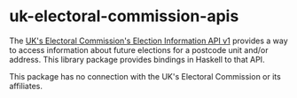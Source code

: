 # uk-electoral-commission-apis

The
[UK's Electoral Commission's Election Information API v1](https://api.electoralcommission.org.uk/docs/)
provides a way to access information about future elections for a postcode unit
and/or address. This library package provides bindings in Haskell to that API.

This package has no connection with the UK's Electoral Commission or its
affiliates.
